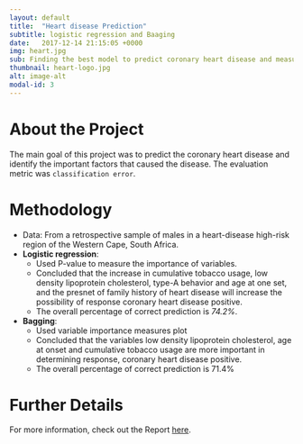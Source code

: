 ```yaml
---
layout: default
title:  "Heart disease Prediction"
subtitle: logistic regression and Baaging
date:   2017-12-14 21:15:05 +0000
img: heart.jpg
sub: Finding the best model to predict coronary heart disease and measure the importance of variables.
thumbnail: heart-logo.jpg
alt: image-alt
modal-id: 3
---
```


# About the Project
The main goal of this project was to predict the coronary heart disease and identify the important factors that caused the disease.
The evaluation metric was `classification error`.

# Methodology
- Data: From a retrospective sample of males in a heart-disease high-risk region of the Western Cape, South Africa.
- **Logistic regression**:
  - Used P-value to measure the importance of variables.
  - Concluded that the increase in cumulative tobacco usage, low density lipoprotein cholesterol, type-A behavior and age at one set, and the presnet of family history of heart disease will increase the possibility of response coronary heart disease positive.
  - The overall percentage of correct prediction is *74.2%*.
- **Bagging**:
  - Used variable importance measures plot
  - Concluded that the variables low density lipoprotein cholesterol, age at onset and cumulative tobacco usage are more important in determining response, coronary heart disease positive.
  - The overall percentage of correct prediction is 71.4%


# Further Details
For more information, check out the Report [here](https://github.com/jeanyijinwang/chd/blob/master/ST635%20Project%20-Jean%20Wang.pdf).
